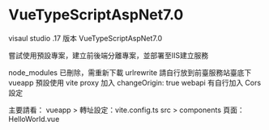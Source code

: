 # VueTypeScriptAspNet7.0
visaul studio .17 版本 VueTypeScriptAspNet7.0 

嘗試使用預設專案，建立前後端分離專案，並部署至IIS建立服務

node_modules 已刪除，需重新下載
urlrewrite 請自行放到前臺服務站臺底下
vueapp 預設使用 vite proxy 加入 changeOrigin: true
webapi 有自行加入 Cors 設定

主要請看：
vueapp > 
  轉址設定：vite.config.ts
  src > components
  頁面：HelloWorld.vue
